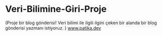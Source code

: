 # Veri-Bilimine-Giri-Proje
(Proje bir blog gönderisi! Veri bilimi ile ilgili ilgini çeken bir alanda bir blog gönderisi yazmanı istiyoruz. )
www.patika.dev
